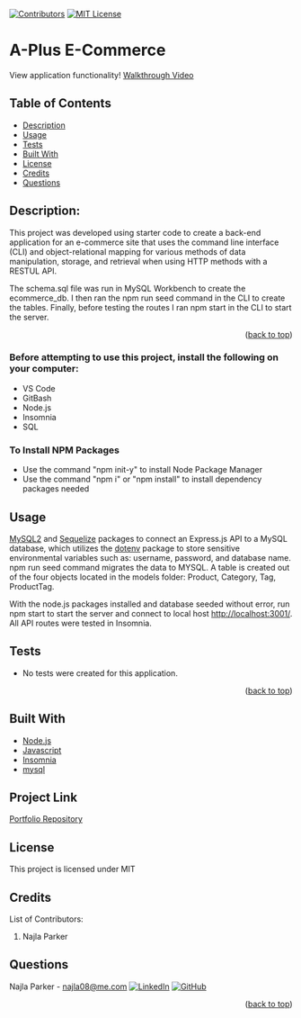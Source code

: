 [![Contributors][contributors-shield]][contributors-url]
[![MIT License][license-shield]][license-url]

# A-Plus E-Commerce
<div>
   <p>
    View application functionality! <a href="https://drive.google.com/file/d/1AoVxjgJZOerT6PMPznnZhCL7lWKMzciY/view"> Walkthrough Video</a>
  </p>
</div>

## Table of Contents
* [Description](#description)
* [Usage](#usage)
* [Tests](#tests)
* [Built With](#built-with)
* [License](#license)
* [Credits](#credits)
* [Questions](#questions)

## Description:
This project was developed using starter code to create a back-end application for an e-commerce site that uses the command line interface (CLI) and object-relational mapping for various methods of data manipulation, storage, and retrieval when using HTTP methods with a RESTUL API.  

The schema.sql file was run in MySQL Workbench to create the ecommerce_db. I then ran the npm run seed command in the CLI to create the tables. Finally, before testing the routes I ran npm start in the CLI to start the server.

<p align="right">(<a href="#top">back to top</a>)</p>

### Before attempting to use this project, install the following on your computer:
* VS Code
* GitBash
* Node.js
* Insomnia
* SQL

### To Install NPM Packages
* Use the command "npm init-y" to install Node Package Manager
* Use the command "npm i" or "npm install" to install dependency packages needed

## Usage
[MySQL2](https://www.npmjs.com/package/mysql2) and [Sequelize](https://www.npmjs.com/package/sequelize) packages to connect an Express.js API to a MySQL database, which utilizes the [dotenv](https://www.npmjs.com/package/dotenv) package to store sensitive environmental variables such as: username, password, and database name. npm run seed command migrates the data to MYSQL. A table is created out of the four objects located in the models folder: Product, Category, Tag, ProductTag.

With the node.js packages installed and database seeded without error, run npm start to start the server and connect to local host [http://localhost:3001/](http://localhost:3001/). All API routes were tested in Insomnia.


## Tests
* No tests were created for this application.

<p align="right">(<a href="#top">back to top</a>)</p>

## Built With
- [Node.js](https://nodejs.org/en/)
- [Javascript](https://www.javascript.com)
- [Insomnia](https://insomnia.rest/)
- [mysql](https://www.mysql.com/)

## Project Link

[Portfolio Repository](https://github.com/nparker80/a-Plus_E-Commerce)

## License 
This project is licensed under MIT

## Credits

List of Contributors:

1. Najla Parker

## Questions

Najla Parker - najla08@me.com [![LinkedIn][linkedin-shield]][linkedin-url-naj] [![GitHub][github-shield]][github-url-naj]

<p align="right">(<a href="#top">back to top</a>)</p>

<!-- MARKDOWN LINKS & IMAGES -->
<!-- https://www.markdownguide.org/basic-syntax/#reference-style-links -->

[contributors-shield]: https://img.shields.io/github/contributors/nparker80/readme-generator.svg?style=for-the-badge
[contributors-url]: https://github.com/nparker80/readme-generator/graphs/contributors
[license-shield]: https://img.shields.io/github/license/nparker80/readme-generator
[license-url]: https://github.com/nparker80/readme-generator/blob/main/LICENSE
[linkedin-shield]: https://img.shields.io/badge/-LinkedIn-black.svg?style=for-the-badge&logo=linkedin&colorB=555
[linkedin-url-naj]: https://www.linkedin.com/in/najlaparker/
[github-shield]: https://img.shields.io/badge/-Github-blueviolet.svg?style=for-the-badge&logo=Github&colorB=555
[github-url-naj]: https://github.com/nparker80
